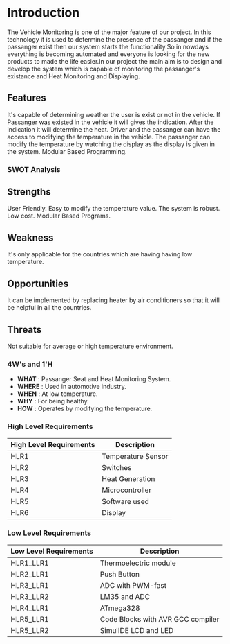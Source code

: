 
# Introduction

The Vehicle Monitoring is one of the major feature of our project. In this technology it is used to determine the presence of the passanger and if the passanger exist then our system starts the functionality.So in nowdays everything is becoming automated and everyone is looking for the new products to made the life easier.In our project the main aim is to design and develop the system which is capable of monitoring the passanger's existance and Heat Monitoring and Displaying.

## Features

It's capable of determining weather the user is exist or not in the vehicle. If Passanger was existed in the vehicle it will gives the indication. After the indication it will determine the heat. Driver and the passanger can have the access to modifying the temperature in the vehicle. The passanger can modify the temperature by watching the display as the display is given in the system. Modular Based Programming.

### SWOT Analysis

## Strengths

User Friendly. Easy to modify the temperature value. The system is robust. Low cost. Modular Based Programs.

## Weakness

It's only applicable for the countries which are having having low temperature.

## Opportunities

It can be implemented by replacing heater by air conditioners so that it will be helpful in all the countries.

## Threats

Not suitable for average or high temperature environment.

### 4W's and 1'H

-  **WHAT** : Passanger Seat and Heat Monitoring System.    
-  **WHERE** : Used in automotive industry.   
-  **WHEN** : At low temperature.   
-  **WHY** : For being healthy.   
-  **HOW** : Operates by modifying the temperature.   

### High Level Requirements

| High Level Requirements      | Description |
| ----------- | ----------- |
| HLR1      | Temperature Sensor  |
| HLR2   | Switches|
| HLR3   | Heat Generation|
| HLR4   | Microcontroller|
| HLR5   | Software used|
| HLR6   | Display|

### Low Level Requirements

| Low Level Requirements      | Description |
| ----------- | ----------- |
| HLR1_LLR1      | Thermoelectric module |
| HLR2_LLR1   | Push Button |
| HLR3_LLR1   | ADC with PWM-fast|
| HLR3_LLR2   |LM35 and ADC |
| HLR4_LLR1   | ATmega328|
| HLR5_LLR1   | Code Blocks with AVR GCC compiler |
| HLR5_LLR2   | SimulIDE LCD and LED |
